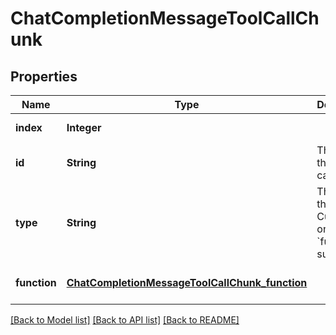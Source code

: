 # ChatCompletionMessageToolCallChunk
## Properties

| Name | Type | Description | Notes |
|------------ | ------------- | ------------- | -------------|
| **index** | **Integer** |  | [default to null] |
| **id** | **String** | The ID of the tool call. | [optional] [default to null] |
| **type** | **String** | The type of the tool. Currently, only &#x60;function&#x60; is supported. | [optional] [default to null] |
| **function** | [**ChatCompletionMessageToolCallChunk_function**](ChatCompletionMessageToolCallChunk_function.md) |  | [optional] [default to null] |

[[Back to Model list]](../README.md#documentation-for-models) [[Back to API list]](../README.md#documentation-for-api-endpoints) [[Back to README]](../README.md)


